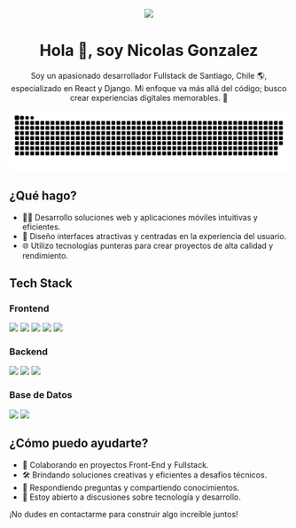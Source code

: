 <!-- Cabecera -->
<p align="center">
  <img src="https://user-images.githubusercontent.com/73097560/115834477-dbab4500-a447-11eb-908a-139a6edaec5c.gif">
</p>

<!-- Presentación -->
<div align="center">
  <h1>Hola 👋, soy Nicolas Gonzalez</h1>
  <p>Soy un apasionado desarrollador Fullstack de Santiago, Chile 🌎, especializado en React y Django. Mi enfoque va más allá del código; busco crear experiencias digitales memorables. 🚀</p>
</div>

<!-- Snake -->
<div align="center">
  <img src="https://github.com/1999AZZAR/1999AZZAR/blob/main/resources/img/grid-snake.svg" alt="snake" />
</div>

<!-- Sección: ¿Qué hago? -->
## ¿Qué hago?
- 👨‍💻 Desarrollo soluciones web y aplicaciones móviles intuitivas y eficientes.
- 🎨 Diseño interfaces atractivas y centradas en la experiencia del usuario.
- 🌐 Utilizo tecnologías punteras para crear proyectos de alta calidad y rendimiento.

<!-- Sección: Tech Stack -->
## Tech Stack

### Frontend
<div>
  <img src="https://skillicons.dev/icons?i=astro" />
  <img src="https://skillicons.dev/icons?i=react" />
  <img src="https://skillicons.dev/icons?i=tailwindcss" />
  <img src="https://skillicons.dev/icons?i=sass" />
  <img src="https://skillicons.dev/icons?i=bootstrap" />
</div>

### Backend
<div>
  <img src="https://skillicons.dev/icons?i=django" />
  <img src="https://skillicons.dev/icons?i=flask" />
  <img src="https://skillicons.dev/icons?i=fastapi" />
</div>

### Base de Datos
<div>
  <img src="https://skillicons.dev/icons?i=mysql" />
  <img src="https://skillicons.dev/icons?i=postgresql" />
</div>

<!-- Sección: ¿Cómo puedo ayudarte? -->
## ¿Cómo puedo ayudarte?
- 🤝 Colaborando en proyectos Front-End y Fullstack.
- 🛠 Brindando soluciones creativas y eficientes a desafíos técnicos.
- 📩 Respondiendo preguntas y compartiendo conocimientos.
- 💬 Estoy abierto a discusiones sobre tecnología y desarrollo.

¡No dudes en contactarme para construir algo increíble juntos!

